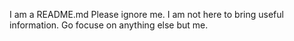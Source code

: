 I am a README.md
Please ignore me.
I am not here to bring useful information.
Go focuse on anything else but me.
